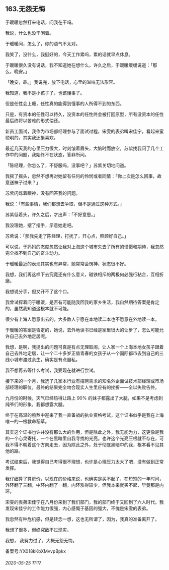 ## 163.无怨无悔
于暖暖忽然打来电话，问我在干吗。


我说，什么也没干闲着。


于暖暖问，怎么了，你的语气不太对。


我笑了，没什么，我挺好的，今天工作累吗，累的话就早点休息。


于暖暖很久没有说话，我不知道她在想什么，许久之后，于暖暖缓缓说道：「那么，晚安。」


「晚安，乖。」我说完，放下电话，心里的滋味无法形容。


我知道，我不是小孩子了，也该懂事了。


但是任性会上瘾，任性真的能得到懂事的人所得不到的东西。


只是，有资本的任性可以持久，没资本的任性终会被打回原型，所有没资本的任性最后终将以苦难的形式偿还。


新员工面试，我作为市场部经理参与了面试过程，宋雯的表弟叫宋佳宁，看起来蛮聪明的，其实我还挺喜欢。


最近几天我的心里压力很大，时刻皱着眉头，大脑时而放空，苏紫找我问了几个工作中的问题，我始终不在状态，答非所问。


「陈经理，你怎么了，不舒服吗，没事吧？」苏紫关切地问道。


我摇了摇头，忽然不想再对她留有任何的怜悯或者同情：「你上次是怎么回事，故意送袜子过来？」


苏紫闪烁着眼神，没有回答我的问题。


我说：「有些事情，我们都想去争取，但不是通过这种方式。」


苏紫低着头，许久之后，才出声：「不好意思。」


我没理她，摆了摆手，示意她走吧。


苏紫说：「那我先走了陈经理，打扰了，开心点，照顾好自己。」


可以说，于妈妈的态度忽然让我对上海这个城市失去了所有的憧憬和期待，我忽然完全找不到自己的奋斗动力。


于暖暖最近的表现其实也有异常，她常常会愣神，状态很不好。


我想，我们再这样下去究竟还有什么意义，磁铁相斥的两极何必强行粘合，互相折磨。


我想说分手，但又开不了这个口。


我曾试探着问于暖暖，是否有可能随我回我的家乡生活，我自然期待答案是肯定的，虽然我知道这根本就不可能。


很少有上海人愿意出去的，大多数人宁愿在本地读二本也不愿意在外地读一本。


于暖暖的答案是否定的，她说，去外地读书已经是家里很大的让步了，怎么可能允许自己去外地定居呢。


我想，是啊，我提出的问题可真是有点无理取闹，让人家一个上海本地女孩子跟着自己去外地定居，让一个二十多岁正值青春的女孩子从一个国际都市去到自己的三线小城市渡过余生，确实是有点自私。


我不想再去等什么考试，我要现在就进行尝试。


接下来的一个月，我选了几家本行业有招聘需求的知名外企面试技术部经理或市场部经理的职位，最终的结果完全吻合现实人生里应有的挫折——全以失败告终。


九月份的时候，天气已经热得让路上 90% 的妹子都露出了大腿，如果不是考虑到纯爷们的形象，我都想露大腿。


终于在高温的煎熬中迎来了我一直备战的执业资格考试，这个证书似乎是我在上海唯一的一根救命稻草。


其实这个证书也许并没有那么大的作用，但是除此之外，我无能为力，这更像是我的一个心灵寄托，一个在黑暗里自我寻找的光亮。也许这个光亮压根就不存在，可我不得不朝着这个方向走去，因为除此之外，处于彻底黑暗中的我，根本看不见其他的路。


考试结束后，我觉得自己考得很不理想，也许是心理压力太大了吧，没有做到正常发挥。


我仔细算了算房价，以现在的价格来说，也确实是买不起了，在短短的一年时间，外环翻了三翻，中环内翻了一翻，内环涨得较少，但我本来就买不起，毕竟那是内环。


宋雯的表弟宋佳宁在八月份来到了我们部门，我的部门终于又回到了六人时代。我发现宋佳宁的工作能力很强，内心感慨于基因的强大，不愧是宋雯的表弟。


我忽然有种危机感，但是转念一想，这也无所谓了，因为，我真的准备离开了。


我想了很多，但终究敌不过现实。


我想， 我努力过了，大概无怨无悔。


备案号:YX018kKbXMvvpBpkx


###### 2020-05-25 11:17
